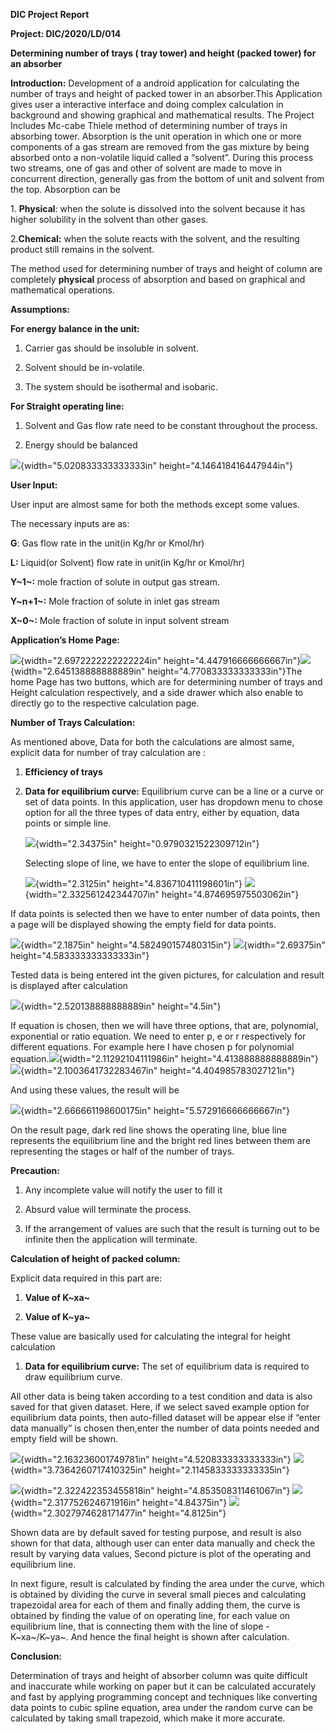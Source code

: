 **DIC Project Report**

**Project: DIC/2020/LD/014**

**Determining number of trays ( tray tower) and height (packed tower)
for an absorber**

**Introduction:** Development of a android application for calculating
the number of trays and height of packed tower in an absorber.This
Application gives user a interactive interface and doing complex
calculation in background and showing graphical and mathematical
results. The Project Includes Mc-cabe Thiele method of determining
number of trays in absorbing tower. Absorption is the unit operation in
which one or more components of a gas stream are removed from the gas
mixture by being absorbed onto a non-volatile liquid called a “solvent”.
During this process two streams, one of gas and other of solvent are
made to move in concurrent direction, generally gas from the bottom of
unit and solvent from the top. Absorption can be

1\. **Physical**: when the solute is dissolved into the solvent because
it has higher solubility in the solvent than other gases.

2.**Chemical:** when the solute reacts with the solvent, and the
resulting product still remains in the solvent.

The method used for determining number of trays and height of column are
completely **physical** process of absorption and based on graphical and
mathematical operations.

**Assumptions:**

**For energy balance in the unit:**

1.  Carrier gas should be insoluble in solvent.

2.  Solvent should be in-volatile.

3.  The system should be isothermal and isobaric.

**For Straight operating line:**

1.  Solvent and Gas flow rate need to be constant throughout
    the process.

2.  Energy should be balanced

![](media/image1.PNG){width="5.020833333333333in"
height="4.146418416447944in"}

**User Input:**

User input are almost same for both the methods except some values.

The necessary inputs are as:

**G**: Gas flow rate in the unit(in Kg/hr or Kmol/hr)

**L:** Liquid(or Solvent) flow rate in unit(in Kg/hr or Kmol/hr)

**Y~1~:** mole fraction of solute in output gas stream.

**Y~n+1~:** Mole fraction of solute in inlet gas stream

**X~0~:** Mole fraction of solute in input solvent stream

**Application’s Home Page:**

![](media/image2.jpeg){width="2.6972222222222224in"
height="4.447916666666667in"}![](media/image3.jpeg){width="2.645138888888889in"
height="4.770833333333333in"}The home Page has two buttons, which are
for determining number of trays and Height calculation respectively, and
a side drawer which also enable to directly go to the respective
calculation page.

**Number of Trays Calculation:**

As mentioned above, Data for both the calculations are almost same,
explicit data for number of tray calculation are :

1.  **Efficiency of trays**

2.  **Data for equilibrium curve:** Equilibrium curve can be a line or a
    curve or set of data points. In this application, user has dropdown
    menu to chose option for all the three types of data entry, either
    by equation, data points or simple line.

    ![](media/image4.jpeg){width="2.34375in"
    height="0.9790321522309712in"}

    Selecting slope of line, we have to enter the slope of
    equilibrium line.

    ![](media/image5.jpeg){width="2.3125in"
    height="4.836710411198601in"}
    ![](media/image6.jpeg){width="2.332561242344707in"
    height="4.874695975503062in"}

If data points is selected then we have to enter number of data points,
then a page will be displayed showing the empty field for data points.

![](media/image7.jpeg){width="2.1875in" height="4.582490157480315in"}
![](media/image8.jpeg){width="2.69375in" height="4.583333333333333in"}

Tested data is being entered int the given pictures, for calculation and
result is displayed after calculation

![](media/image9.jpeg){width="2.520138888888889in" height="4.5in"}

If equation is chosen, then we will have three options, that are,
polynomial, exponential or ratio equation. We need to enter p, e or r
respectively for different equations. For example here I have chosen p
for polynomial
equation.![](media/image10.jpeg){width="2.11292104111986in"
height="4.413888888888889in"}
![](media/image11.jpeg){width="2.1003641732283467in"
height="4.404985783027121in"}

And using these values, the result will be

![](media/image12.jpeg){width="2.666661198600175in"
height="5.572916666666667in"}

On the result page, dark red line shows the operating line, blue line
represents the equilibrium line and the bright red lines between them
are representing the stages or half of the number of trays.

**Precaution:**

1.  Any incomplete value will notify the user to fill it

2.  Absurd value will terminate the process.

3.  If the arrangement of values are such that the result is turning out
    to be infinite then the application will terminate.

**Calculation of height of packed column:**

Explicit data required in this part are:

1.  **Value of K~xa~**

2.  **Value of K~ya~**

These value are basically used for calculating the integral for height
calculation

1.  **Data for equilibrium curve:** The set of equilibrium data is
    required to draw equilibrium curve.

All other data is being taken according to a test condition and data is
also saved for that given dataset. Here, if we select saved example
option for equilibrium data points, then auto-filled dataset will be
appear else if “enter data manually” is chosen then,enter the number of
data points needed and empty field will be shown.

![](media/image13.jpeg){width="2.163236001749781in"
height="4.520833333333333in"}
![](media/image14.jpeg){width="3.7364260717410325in"
height="2.1145833333333335in"}

![](media/image15.jpeg){width="2.322422353455818in"
height="4.853508311461067in"}
![](media/image16.jpeg){width="2.317752624671916in" height="4.84375in"}
![](media/image17.jpeg){width="2.3027974628171477in" height="4.8125in"}

Shown data are by default saved for testing purpose, and result is also
shown for that data, although user can enter data manually and check the
result by varying data values, Second picture is plot of the operating
and equilibrium line.

In next figure, result is calculated by finding the area under the
curve, which is obtained by dividing the curve in several small pieces
and calculating trapezoidal area for each of them and finally adding
them, the curve is obtained by finding the value of on operating line,
for each value on equilibrium line, that is connecting them with the
line of slope -K~xa~/K~ya~. And hence the final height is shown after
calculation.

**Conclusion:**

Determination of trays and height of absorber column was quite difficult
and inaccurate while working on paper but it can be calculated
accurately and fast by applying programming concept and techniques like
converting data points to cubic spline equation, area under the random
curve can be calculated by taking small trapezoid, which make it more
accurate.
